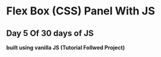 # Flex Box (CSS) Panel With JS
## Day 5 Of 30 days of JS

**built using vanilla JS
(Tutorial Follwed Project)**
